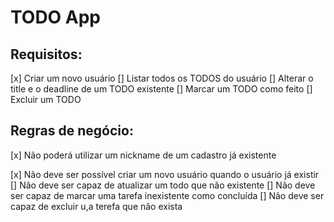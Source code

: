 # TODO App

## Requisitos:
[x] Criar um novo usuário
[] Listar todos os TODOS do usuário
[] Alterar o title e o deadline de um TODO existente
[] Marcar um TODO como feito
[] Excluir um TODO

## Regras de negócio:
[x] Não poderá utilizar um nickname de um cadastro já existente

[x] Não deve ser possível criar um novo usuário quando o usuário já existir
[] Não deve ser capaz de atualizar um todo que não existente
[] Não deve ser capaz de marcar uma tarefa inexistente como concluída
[] Não deve ser capaz de excluir u,a terefa que não exista
